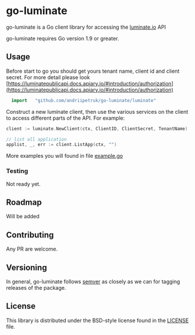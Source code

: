 # go-luminate
go-luminate is a Go client library for accessing the  [luminate.io](https://luminate.io/) API

go-luminate requires Go version 1.9 or greater.


## Usage ##

Before start to go you should get yours tenant name, client id and client secret.
For more detail please look  [https://luminatepublicapi.docs.apiary.io/#introduction/authorization](https://luminatepublicapi.docs.apiary.io/#introduction/authorization)

```go
  import   "github.com/andriipetruk/go-luminate/luminate"
```

Construct a new luminate client, then use the various services on the client to
access different parts of the  API. For example:

```go
client := luminate.NewClient(ctx, ClientID, ClientSecret, TenantName)

// list all application
applist, _, err := client.ListApp(ctx, "")
```

More examples you will found in file [example.go](./example.go)


###  Testing ###

Not ready yet.

## Roadmap ##

Will be added

## Contributing ##
Any PR are welcome.

## Versioning ##

In general, go-luminate follows [semver](https://semver.org/) as closely as we
can for tagging releases of the package. 

## License ##

This library is distributed under the BSD-style license found in the [LICENSE](./LICENSE)
file.
